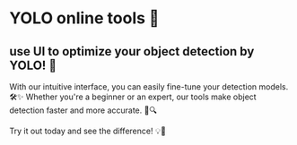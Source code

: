 # YOLO online tools 🚀

## use UI to optimize your object detection by YOLO! 🎯

With our intuitive interface, you can easily fine-tune your detection models. 🛠️✨ Whether you're a beginner or an expert, our tools make object detection faster and more accurate. 🚀🔍

Try it out today and see the difference! 💡🌟
